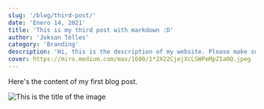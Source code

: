 ```yaml
---
slug: '/blog/third-post/'
date: 'Enero 14, 2021'
title: 'This is my third post with markdown :D'
author: 'Joksan Télles'
category: 'Branding'
description: 'Hi, this is the description of my website. Please make sure to do whatever you want with this.'
cover: https://miro.medium.com/max/1600/1*2X22CjejXcLSWPeMpZIa0Q.jpeg
---
```


Here's the content of my first blog post.

![This is the title of the image](./image.jpg 'Jejeje')